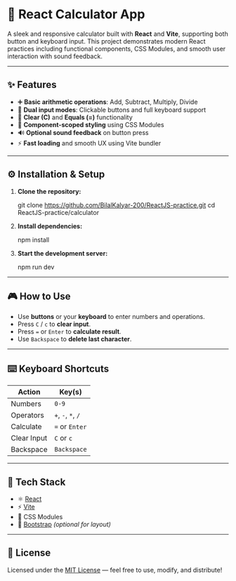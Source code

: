 # 🧮 React Calculator App

A sleek and responsive calculator built with **React** and **Vite**, supporting both button and keyboard input. This project demonstrates modern React practices including functional components, CSS Modules, and smooth user interaction with sound feedback.

---

## ✨ Features

- ➕ **Basic arithmetic operations**: Add, Subtract, Multiply, Divide  
- 🎯 **Dual input modes**: Clickable buttons and full keyboard support  
- 🧹 **Clear (C)** and **Equals (=)** functionality  
- 🎨 **Component-scoped styling** using CSS Modules  
- 🔊 **Optional sound feedback** on button press  
- ⚡ **Fast loading** and smooth UX using Vite bundler

---

## ⚙️ Installation & Setup

1. **Clone the repository:**
   
   git clone https://github.com/BilalKalyar-200/ReactJS-practice.git
   cd ReactJS-practice/calculator


2. **Install dependencies:**

   npm install

3. **Start the development server:**

  
   npm run dev


---

## 🎮 How to Use

* Use **buttons** or your **keyboard** to enter numbers and operations.
* Press `C` / `c` to **clear input**.
* Press `=` or `Enter` to **calculate result**.
* Use `Backspace` to **delete last character**.

---

## ⌨️ Keyboard Shortcuts

| Action      | Key(s)             |
| ----------- | ------------------ |
| Numbers     | `0-9`              |
| Operators   | `+`, `-`, `*`, `/` |
| Calculate   | `=` or `Enter`     |
| Clear Input | `C` or `c`         |
| Backspace   | `Backspace`        |

---

## 🧰 Tech Stack

* ⚛️ [React](https://react.dev/)
* ⚡ [Vite](https://vitejs.dev/)
* 🎨 CSS Modules
* 🧱 [Bootstrap](https://getbootstrap.com/) *(optional for layout)*

---

## 📄 License

Licensed under the [MIT License](https://opensource.org/licenses/MIT) — feel free to use, modify, and distribute!
